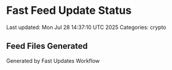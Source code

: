 # Fast Feed Update Status
Last updated: Mon Jul 28 14:37:10 UTC 2025
Categories: crypto

## Feed Files Generated

Generated by Fast Updates Workflow
